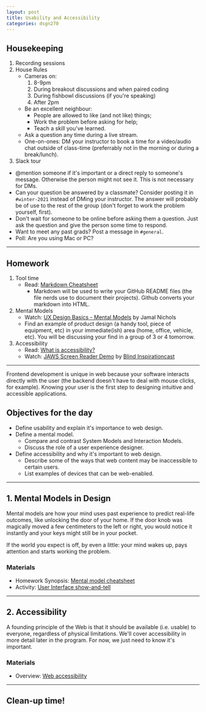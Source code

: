 ```yaml
---
layout: post
title: Usability and Accessibility
categories: dsgn270
---
```


## Housekeeping
1. Recording sessions
2. House Rules
    - Cameras on:
        1. 8-9pm
        2. During breakout discussions and when paired coding
        3. During fishbowl discussions (if you're speaking)
        4. After 2pm
    - Be an excellent neighbour:
        - People are allowed to like (and not like) things;
        - Work the problem before asking for help;
        - Teach a skill you've learned.
    - Ask a question any time during a live stream.
    - One-on-ones: DM your instructor to book a time for a video/audio chat outside of class-time (preferrably not in the morning or during a break/lunch).
3. Slack tour
  - @mention someone if it's important or a direct reply to someone's message. Otherwise the person might not see it. This is not necessary for DMs.
  - Can your question be answered by a classmate? Consider posting it in `#winter-2021` instead of DMing your instructor. The answer will probably be of use to the rest of the group (don't forget to work the problem yourself, first).
  - Don't wait for someone to be online before asking them a question. Just ask the question and give the person some time to respond.
  - Want to meet any past grads? Post a message in `#general`.
  - Poll: Are you using Mac or PC?

---

## Homework
1. Tool time
    - Read: [Markdown Cheatsheet](https://www.markdownguide.org/cheat-sheet/)
        - Markdown will be used to write your GitHub README files (the file nerds use to document their projects). Github converts your markdown into HTML.
2. Mental Models
    - Watch: [UX Design Basics - Mental Models](https://www.youtube.com/watch?v=9gM8K4ooavY) by Jamal Nichols
    - Find an example of product design (a handy tool, piece of equipment, etc) in your immediate(ish) area (home, office, vehicle, etc). You will be discussing your find in a group of 3 or 4 tomorrow.
3. Accessibility
    - Read: [What is accessibility?](https://developer.mozilla.org/en-US/docs/Learn/Accessibility/What_is_accessibility)
    - Watch: [JAWS Screen Reader Demo](https://youtu.be/2PMuBQ7LyOw) by [Blind Inspirationcast](https://www.youtube.com/channel/UCKHMrCSX3thkIsb3oDD_aJw)

---

Frontend development is unique in web because your software interacts directly with the user (the backend doesn't have to deal with mouse clicks, for example). Knowing your user is the first step to designing intuitive and accessible applications.

## Objectives for the day
- Define usability and explain it's importance to web design.
- Define a mental model.
  - Compare and contrast System Models and Interaction Models.
  - Discuss the role of a user experience designer.
- Define accessibility and why it's important to web design.
  - Describe some of the ways that web content may be inaccessible to certain users.
  - List examples of devices that can be web-enabled.

---

## 1. Mental Models in Design
Mental models are how your mind uses past experience to predict real-life outcomes, like unlocking the door of your home. If the door knob was magically moved a few centimeters to the left or right, you would notice it instantly and your keys might still be in your pocket. 

If the world you expect is off, by even a little: your mind wakes up, pays attention and starts working the problem.

### Materials
- Homework Synopsis: [Mental model cheatsheet]({{site.baseurl}}/cheatsheets/design/mental-models)
- Activity: [User Interface show-and-tell]({{site.baseurl}}/cheatsheets/design/mental-models/#activity)

---

## 2. Accessibility
A founding principle of the Web is that it should be available (i.e. usable) to everyone, regardless of physical limitations. We'll cover accessibility in more detail later in the program. For now, we just need to know it's important.

### Materials
- Overview: [Web accessibility]({{site.baseurl}}/cheatsheets/accessibility)

---

## Clean-up time!